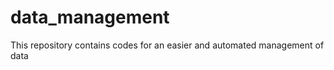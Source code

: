 data_management
===============
This repository contains codes for an easier and automated management of data
